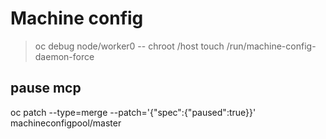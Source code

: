# Machine config

> oc debug node/worker0 -- chroot /host touch /run/machine-config-daemon-force

## pause mcp

oc patch --type=merge --patch='{"spec":{"paused":true}}' machineconfigpool/master